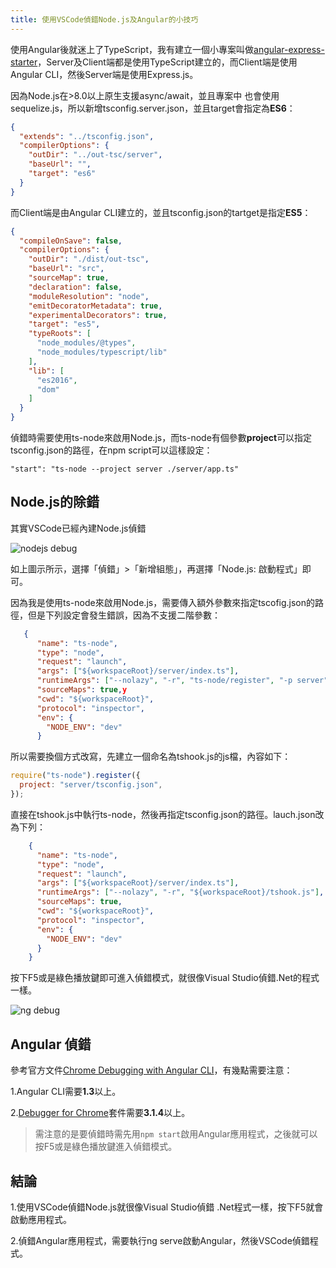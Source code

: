 ```yaml
---
title: 使用VSCode偵錯Node.js及Angular的小技巧
---
```


使用Angular後就迷上了TypeScript，我有建立一個小專案叫做[angular-express-starter](https://github.com/thomascsd/angular-express-starter)，Server及Client端都是使用TypeScript建立的，而Client端是使用Angular CLI，然後Server端是使用Express.js。

因為Node.js在>8.0以上原生支援async/await，並且專案中
也會使用sequelize.js，所以新增tsconfig.server.json，並且target會指定為**ES6**：

```json
{
  "extends": "../tsconfig.json",
  "compilerOptions": {
    "outDir": "../out-tsc/server",
    "baseUrl": "",
    "target": "es6"
  }
}
```

而Client端是由Angular CLI建立的，並且tsconfig.json的tartget是指定**ES5**：
```json
{
  "compileOnSave": false,
  "compilerOptions": {
    "outDir": "./dist/out-tsc",
    "baseUrl": "src",
    "sourceMap": true,
    "declaration": false,
    "moduleResolution": "node",
    "emitDecoratorMetadata": true,
    "experimentalDecorators": true,
    "target": "es5",
    "typeRoots": [
      "node_modules/@types",
      "node_modules/typescript/lib"
    ],
    "lib": [
      "es2016",
      "dom"
    ]
  }
}
```

偵錯時需要使用ts-node來啟用Node.js，而ts-node有個參數**project**可以指定tsconfig.json的路徑，在npm script可以這樣設定：

```
"start": "ts-node --project server ./server/app.ts"
```

## Node.js的除錯

其實VSCode已經內建Node.js偵錯

<img class="img-responsive" src="/images/03/03-1.png" alt="nodejs debug">

如上圖示所示，選擇「偵錯」>「新增組態」，再選擇「Node.js: 啟動程式」即可。

因為我是使用ts-node來啟用Node.js，需要傳入額外參數來指定tscofig.json的路徑，但是下列設定會發生錯誤，因為不支援二階參數：
```json
   {
      "name": "ts-node",
      "type": "node",
      "request": "launch",
      "args": ["${workspaceRoot}/server/index.ts"],
      "runtimeArgs": ["--nolazy", "-r", "ts-node/register", "-p server"],
      "sourceMaps": true,y
      "cwd": "${workspaceRoot}",
      "protocol": "inspector",
      "env": {
        "NODE_ENV": "dev"
      }
```
所以需要換個方式改寫，先建立一個命名為tshook.js的js檔，內容如下：
```javascript
require("ts-node").register({
  project: "server/tsconfig.json",
});
```

直接在tshook.js中執行ts-node，然後再指定tsconfig.json的路徑。lauch.json改為下列：
```json
    {
      "name": "ts-node",
      "type": "node",
      "request": "launch",
      "args": ["${workspaceRoot}/server/index.ts"],
      "runtimeArgs": ["--nolazy", "-r", "${workspaceRoot}/tshook.js"],
      "sourceMaps": true,
      "cwd": "${workspaceRoot}",
      "protocol": "inspector",
      "env": {
        "NODE_ENV": "dev"
      }
    }
```

按下F5或是綠色播放鍵即可進入偵錯模式，就很像Visual Studio偵錯.Net的程式一樣。

<img class="img-responsive" src="/images/03/03-2.png" alt="ng debug">

## Angular 偵錯
參考官方文件[Chrome Debugging with Angular CLI](https://github.com/Microsoft/vscode-recipes/tree/master/Angular-CLI)，有幾點需要注意：

1.Angular CLI需要**1.3**以上。

2.[Debugger for Chrome](https://marketplace.visualstudio.com/items?itemName=msjsdiag.debugger-for-chrome)套件需要**3.1.4**以上。

>需注意的是要偵錯時需先用`npm start`啟用Angular應用程式，之後就可以按F5或是綠色播放鍵進入偵錯模式。


## 結論

1.使用VSCode偵錯Node.js就很像Visual Studio偵錯 .Net程式一樣，按下F5就會啟動應用程式。

2.偵錯Angular應用程式，需要執行ng serve啟動Angular，然後VSCode偵錯程式。
